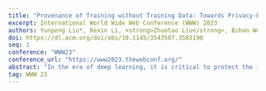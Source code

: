 ```yaml
---
title: "Provenance of Training without Training Data: Towards Privacy-Preserving DNN Model Ownership Verification"
excerpt: International World Wide Web Conference (WWW) 2023
authors: Yunpeng Liu*, Kexin Li, <strong>Zhuotao Liu</strong>, Bihan Wen, Ke Xu, Weiqiang Wang, Wenbiao Zhao, Qi Li
doi: https://dl.acm.org/doi/abs/10.1145/3543507.3583198
seq: 1
conference: "WWW23"
conference_url: "https://www2023.thewebconf.org/"
abstract: "In the era of deep learning, it is critical to protect the intellectual property of high-performance deep neural network (DNN) models. Existing proposals, however, are subject to adversarial ownership forgery (e.g., methods based on watermarks or fingerprints) or require full access to the original training dataset for ownership verification (e.g., methods requiring the replay of the learning process). In this paper, we propose a novel Provenance of Training (PoT) scheme, the first empirical study towards verifying DNN model ownership without accessing any original dataset while being robust against existing attacks. At its core, PoT relies on a coherent model chain built from the intermediate checkpoints saved during model training to serve as the ownership certificate. Through an in-depth analysis of model training, we propose six key properties that a legitimate model chain shall naturally hold. In contrast, it is difficult for the adversary to forge a model chain that satisfies these properties simultaneously without performing actual training. We systematically analyze PoT’s robustness against various possible attacks, including the adaptive attacks that are designed given the full knowledge of PoT’s design, and further perform extensive empirical experiments to demonstrate our security analysis."
tag: WWW 23
---
```

